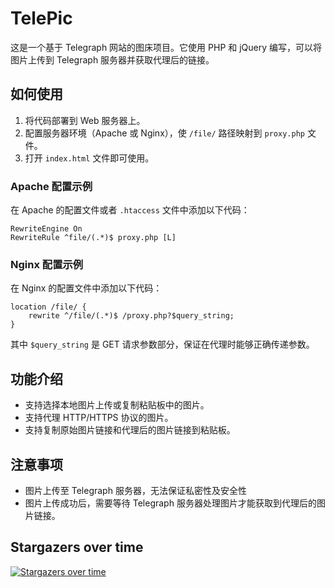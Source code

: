 # TelePic

这是一个基于 Telegraph 网站的图床项目。它使用 PHP 和 jQuery 编写，可以将图片上传到 Telegraph 服务器并获取代理后的链接。

## 如何使用

1. 将代码部署到 Web 服务器上。
2. 配置服务器环境（Apache 或 Nginx），使 `/file/` 路径映射到 `proxy.php` 文件。
3. 打开 `index.html` 文件即可使用。

### Apache 配置示例

在 Apache 的配置文件或者 `.htaccess` 文件中添加以下代码：

```apacheconf
RewriteEngine On
RewriteRule ^file/(.*)$ proxy.php [L]
```


### Nginx 配置示例

在 Nginx 的配置文件中添加以下代码：

```nginx
location /file/ {
    rewrite ^/file/(.*)$ /proxy.php?$query_string;
}
```

其中 `$query_string` 是 GET 请求参数部分，保证在代理时能够正确传递参数。

## 功能介绍

- 支持选择本地图片上传或复制粘贴板中的图片。
- 支持代理 HTTP/HTTPS 协议的图片。
- 支持复制原始图片链接和代理后的图片链接到粘贴板。

## 注意事项

- 图片上传至 Telegraph 服务器，无法保证私密性及安全性
- 图片上传成功后，需要等待 Telegraph 服务器处理图片才能获取到代理后的图片链接。


## Stargazers over time

[![Stargazers over time](https://starchart.cc/Fangsongs/TelePic.svg)](https://starchart.cc/Fangsongs/TelePic)
